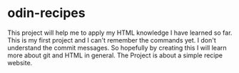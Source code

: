 # odin-recipes
This project will help me to apply my HTML knowledge I have learned so far. This is my first project and I can't remember the commands yet. I don't understand the commit messages. So hopefully by creating this I will learn more about git and HTML in general. The Project is about a simple recipe website.